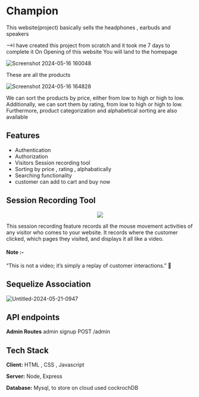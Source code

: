 
# Champion

This website(project) basically sells the headphones , earbuds and speakers 

-->I have created this project from scratch and it took me 7 days to complete it
On Opening of this website You will land to the homepage

![Screenshot 2024-05-16 160048](https://github.com/itspayalsingh/champ/assets/112754449/e04e57c6-07b6-4f96-aa9b-7e3fa84c7d89)

These are all the products

![Screenshot 2024-05-16 164828](https://github.com/itspayalsingh/champ/assets/112754449/91a185db-586d-4320-af49-23b44347df45)

We can sort the products by price, either from low to high or high to low. Additionally, we can sort them by rating, from low to high or high to low. Furthermore, product categorization and alphabetical sorting are also available

## Features

- Authentication
- Authorization
- Visitors Session recording tool
- Sorting by price , rating , alphabatically
- Searching functionality
- customer can add to cart and buy now

 
 

## Session Recording Tool

<p align="center">
  <img src="https://github.com/itspayalsingh/champ/assets/112754449/1827d953-26a0-4f6d-abad-148b2b1bf792" />
</p>
   This session recording feature records all the mouse movement activities of any visitor who comes to your website. It records where the customer clicked, which pages they visited, and displays it all like a video.

#### Note :- 
“This is not a video; it’s simply a replay of customer interactions.” 🌟

## Sequelize Association
![Untitled-2024-05-21-0947](https://github.com/itspayalsingh/champ/assets/112754449/d2a6edad-2704-471a-92ec-b99bad0c92b3) 
 

## API endpoints
**Admin Routes**
admin signup POST /admin

## Tech Stack

**Client:** HTML , CSS , Javascript 

**Server:** Node, Express

**Database:** Mysql, to store on cloud used cockrochDB


